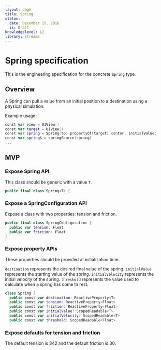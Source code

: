 ```yaml
---
layout: page
title: Spring
status:
  date: December 15, 2016
  is: Draft
knowledgelevel: L2
library: streams
---
```


# Spring specification

This is the engineering specification for the concrete `Spring` type.

## Overview

A Spring can pull a value from an initial position to a destination using a physical simulation.

Example usage:

```swift
const var view = UIView()
const var target = UIView()
const var spring = Spring(to: propertyOf(target).center, initialValue: propertyOf(view).center)
const var spring$ = springSource(spring)
...
```

## MVP

### Expose Spring API

This class should be generic with a value `T`.

```swift
public final class Spring<T> {
```

### Expose a SpringConfiguration API

Expose a class with two properties: tension and friction.

```swift
public final class SpringConfiguration {
  public var tension: Float
  public var friction: Float
}
```

### Expose property APIs

These properties should be provided at initialization time.

`destination` represents the desired final value of the spring. `initialValue` represents the
starting value of the spring. `initialVelocity` represents the initial velocity of the spring.
`threshold` represents the value used to calculate when a spring has come to rest.

```swift
class Spring {
  public const var destination: ReactiveProperty<T>
  public const var tension: ReactiveProperty<Float>
  public const var friction: ReactiveProperty<Float>
  public const var initialValue: ScopedReadable<T>
  public const var initialVelocity: ScopedReadable<T>
  public const var threshold: ScopedReadable<Float>
```

### Expose defaults for tension and friction

The default tension is 342 and the default friction is 30.
